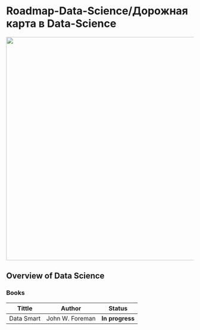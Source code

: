 # Roadmap-Data-Science/Дорожная карта в Data-Science

<p align="center"> 
<img src="https://cdn.searchenginejournal.com/wp-content/uploads/2019/12/when-to-use-data-science-in-seo-5def8e5b1c22c-1520x800.webp" width="600">
</p>

## Overview of Data Science

### Books

|   Tittle   |     Author      |     Status      |
| :--------: | :-------------: | :-------------: |
| Data Smart | John W. Foreman | **In progress** |
